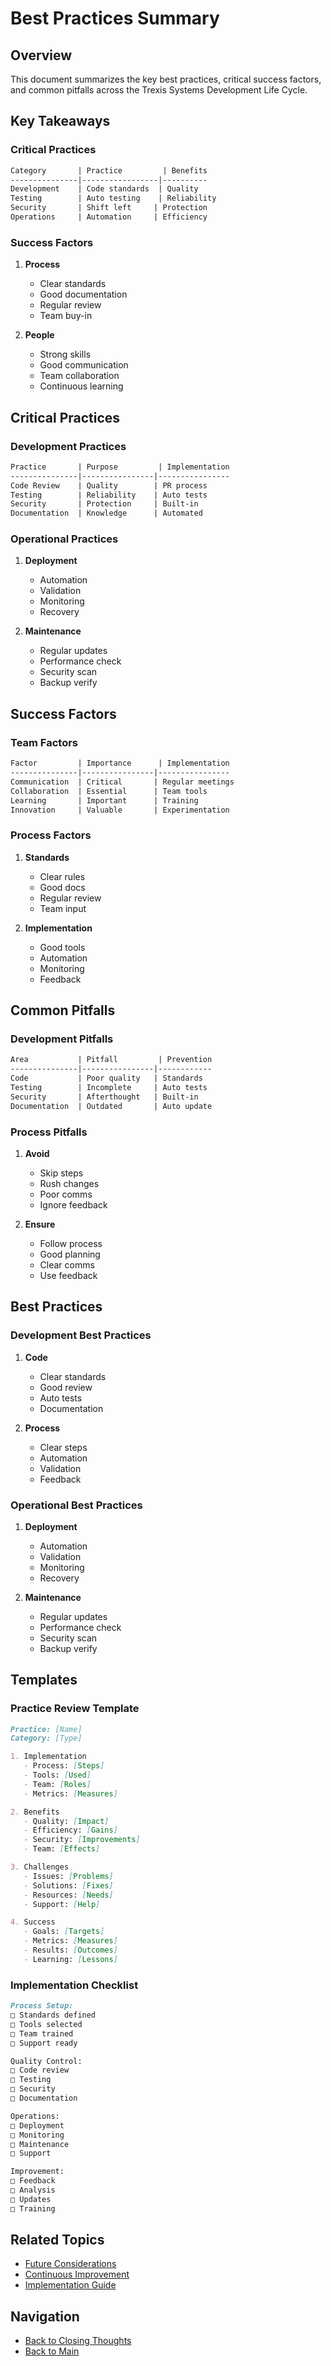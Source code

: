 # Best Practices Summary

## Overview
This document summarizes the key best practices, critical success factors, and common pitfalls across the Trexis Systems Development Life Cycle.

## Key Takeaways

### Critical Practices
```markdown
Category       | Practice         | Benefits
---------------|-----------------|----------
Development    | Code standards  | Quality
Testing        | Auto testing    | Reliability
Security       | Shift left     | Protection
Operations     | Automation     | Efficiency
```

### Success Factors
1. **Process**
   - Clear standards
   - Good documentation
   - Regular review
   - Team buy-in

2. **People**
   - Strong skills
   - Good communication
   - Team collaboration
   - Continuous learning

## Critical Practices

### Development Practices
```markdown
Practice       | Purpose         | Implementation
---------------|----------------|----------------
Code Review    | Quality        | PR process
Testing        | Reliability    | Auto tests
Security       | Protection     | Built-in
Documentation  | Knowledge      | Automated
```

### Operational Practices
1. **Deployment**
   - Automation
   - Validation
   - Monitoring
   - Recovery

2. **Maintenance**
   - Regular updates
   - Performance check
   - Security scan
   - Backup verify

## Success Factors

### Team Factors
```markdown
Factor         | Importance      | Implementation
---------------|----------------|----------------
Communication  | Critical       | Regular meetings
Collaboration  | Essential      | Team tools
Learning       | Important      | Training
Innovation     | Valuable       | Experimentation
```

### Process Factors
1. **Standards**
   - Clear rules
   - Good docs
   - Regular review
   - Team input

2. **Implementation**
   - Good tools
   - Automation
   - Monitoring
   - Feedback

## Common Pitfalls

### Development Pitfalls
```markdown
Area           | Pitfall         | Prevention
---------------|----------------|------------
Code           | Poor quality   | Standards
Testing        | Incomplete     | Auto tests
Security       | Afterthought   | Built-in
Documentation  | Outdated       | Auto update
```

### Process Pitfalls
1. **Avoid**
   - Skip steps
   - Rush changes
   - Poor comms
   - Ignore feedback

2. **Ensure**
   - Follow process
   - Good planning
   - Clear comms
   - Use feedback

## Best Practices

### Development Best Practices
1. **Code**
   - Clear standards
   - Good review
   - Auto tests
   - Documentation

2. **Process**
   - Clear steps
   - Automation
   - Validation
   - Feedback

### Operational Best Practices
1. **Deployment**
   - Automation
   - Validation
   - Monitoring
   - Recovery

2. **Maintenance**
   - Regular updates
   - Performance check
   - Security scan
   - Backup verify

## Templates

### Practice Review Template
```markdown
Practice: [Name]
Category: [Type]

1. Implementation
   - Process: [Steps]
   - Tools: [Used]
   - Team: [Roles]
   - Metrics: [Measures]

2. Benefits
   - Quality: [Impact]
   - Efficiency: [Gains]
   - Security: [Improvements]
   - Team: [Effects]

3. Challenges
   - Issues: [Problems]
   - Solutions: [Fixes]
   - Resources: [Needs]
   - Support: [Help]

4. Success
   - Goals: [Targets]
   - Metrics: [Measures]
   - Results: [Outcomes]
   - Learning: [Lessons]
```

### Implementation Checklist
```markdown
Process Setup:
□ Standards defined
□ Tools selected
□ Team trained
□ Support ready

Quality Control:
□ Code review
□ Testing
□ Security
□ Documentation

Operations:
□ Deployment
□ Monitoring
□ Maintenance
□ Support

Improvement:
□ Feedback
□ Analysis
□ Updates
□ Training
```

## Related Topics
- [Future Considerations](future-considerations.md)
- [Continuous Improvement](continuous-improvement.md)
- [Implementation Guide](implementation-guide.md)

## Navigation
- [Back to Closing Thoughts](README.md)
- [Back to Main](../../README.md)

